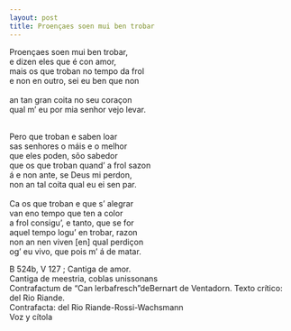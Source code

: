 ```yaml
---
layout: post
title: Proençaes soen mui ben trobar 
---
```


Proençaes soen mui ben trobar,<br/>
e dizen eles que é con amor,<br/>
mais os que troban no tempo da frol<br/>
e non en outro, sei eu ben que non <br/>		
an tan gran coita no seu coraçon<br/>
qual m’ eu por mia senhor vejo levar.<br/>

<br/>
Pero que troban e saben loar<br/>
sas senhores o máis e o melhor<br/>
que eles poden, sõo sabedor 	<br/>		
que os que troban quand’ a frol sazon<br/>
á e non ante, se Deus mi perdon,<br/>
non an tal coita qual eu ei sen par.<br/>

<br/>
Ca os que troban e que s’ alegrar <br/>
van eno tempo que ten a color 	<br/>		
a frol consigu’, e tanto, que se for<br/>
aquel tempo logu’ en trobar, razon<br/>
non an nen viven [en] qual perdiçon<br/>
og’ eu vivo, que pois m’ á de matar.<br/>

B 524b, V 127 ;
Cantiga de amor.<br/>
Cantiga de meestria, coblas unissonans<br/>
Contrafactum de “Can lerbafresch”deBernart de Ventadorn. Texto crítico: del Rio Riande.<br/>
Contrafacta: del Rio Riande-Rossi-Wachsmann<br/>
Voz y cítola<br/>



